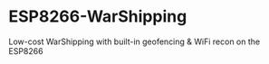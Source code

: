 # ESP8266-WarShipping
Low-cost WarShipping with built-in geofencing &amp; WiFi recon on the ESP8266
